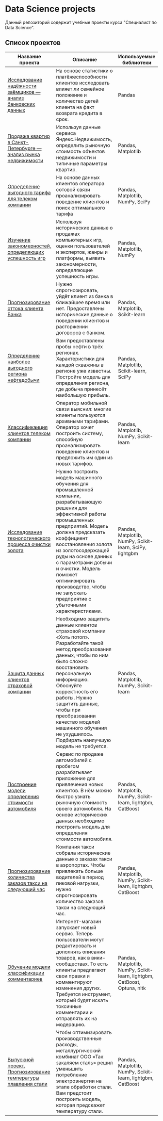 # Data Science projects

Данный репозиторий содержит учебные проекты курса "Специалист по Data Science".

## Список проектов

| Название проекта | Описание | Используемые библиотеки |
| ---------------- | ---------------- | ---------------- |
| [Исследование надёжности заёмщиков — анализ банковских данных](https://github.com/agelessdesp/yandex-projects/tree/main/01_reliability_of_borrowers) | На основе статистики о платёжеспособности клиентов исследовать влияет ли семейное положение и количество детей клиента на факт возврата кредита в срок. | Pandas |
| [Продажа квартир в Санкт-Петербурге — анализ рынка недвижимости](https://github.com/agelessdesp/yandex-projects/tree/main/02_real_estate) | Используя данные сервиса Яндекс.Недвижимость, определить рыночную стоимость объектов недвижимости и типичные параметры квартир. | Pandas, Matplotlib |
| [Определение выгодного тарифа для телеком компании](https://github.com/agelessdesp/yandex-projects/tree/main/03_telecom_tariffs) | На основе данных клиентов оператора сотовой связи проанализировать поведение клиентов и поиск оптимального тарифа | Pandas, Matplotlib, NumPy, SciPy |
| [Изучение закономерностей, определяющих успешность игр](https://github.com/agelessdesp/yandex-projects/tree/main/04_games_shop) | Используя исторические данные о продажах компьютерных игр, оценки пользователей и экспертов, жанры и платформы, выявить закономерности, определяющие успешность игры. | Pandas, Matplotlib, NumPy |
| [Прогнозирование оттока клиента Банка](https://github.com/agelessdesp/yandex-projects/tree/main/05_churn_clients) | Нужно спрогнозировать, уйдёт клиент из банка в ближайшее время или нет. Предоставлены исторические данные о поведении клиентов и расторжении договоров с банком. | Pandas, Matplotlib, Scikit-learn |
| [Определение наиболее выгодного региона нефтедобычи](https://github.com/agelessdesp/yandex-projects/tree/main/06_oil_well) | Вам предоставлены пробы нефти в трёх регионах. Характеристики для каждой скважины в регионе уже известны. Постройте модель для определения региона, где добыча принесёт наибольшую прибыль. | Pandas, Matplotlib, Scikit-learn, SciPy | 
| [Классификаиция клиентов телеком компании](https://github.com/agelessdesp/yandex-projects/tree/main/07_user_behavior) | Оператор мобильной связи выяснил: многие клиенты пользуются архивными тарифами. Оператор хочет построить систему, способную проанализировать поведение клиентов и предложить им один из новых тарифов. | Pandas, Matplotlib, NumPy, Scikit-learn |
| [Исследование технологического процесса очистки золота](https://github.com/agelessdesp/yandex-projects/tree/main/08_gold_recovery) | Нужно построить модель машинного обучения для промышленной компании, разрабатывающую решения для эффективной работы промышленных предприятий. Модель должна предсказать коэффициент восстановления золота из золотосодержащей руды на основе данных с параметрами добычи и очистки. Модель поможет оптимизировать производство, чтобы не запускать предприятие с убыточными характеристиками. | Pandas, Matplotlib, NumPy, Scikit-learn, SciPy, lightgbm |
| [Защита данных клиентов страховой компании](https://github.com/agelessdesp/yandex-projects/tree/main/09_insurance) | Необходимо защитить данные клиентов страховой компании «Хоть потоп». Разработайте такой метод преобразования данных, чтобы по ним было сложно восстановить персональную информацию. Обоснуйте корректность его работы. Нужно защитить данные, чтобы при преобразовании качество моделей машинного обучения не ухудшилось. Подбирать наилучшую модель не требуется. | Pandas, Matplotlib, NumPy, Scikit-learn |
| [Построение модели определения стоимости автомобиля](https://github.com/agelessdesp/yandex-projects/tree/main/10_car_price) | Сервис по продаже автомобилей с пробегом  разрабатывает приложение для привлечения новых клиентов. В нём можно быстро узнать рыночную стоимость своего автомобиля. На основе исторических данных необходимо построить модель для определения стоимости автомобиля. | Pandas, Matplotlib, NumPy, Scikit-learn, lightgbm, CatBoost |
| [Прогнозирование количества заказов такси на следующий час](https://github.com/agelessdesp/yandex-projects/tree/main/11_taxi) | Компания такси собрала исторические данные о заказах такси в аэропортах. Чтобы привлекать больше водителей в период пиковой нагрузки, нужно спрогнозировать количество заказов такси на следующий час. | Pandas, Matplotlib, NumPy, Scikit-learn, lightgbm, CatBoost |
| [Обучение модели классификации комментариев](https://github.com/agelessdesp/yandex-projects/tree/main/12_toxic_comments) | Интернет-магазин запускает новый сервис. Теперь пользователи могут редактировать и дополнять описания товаров, как в вики-сообществах. То есть клиенты предлагают свои правки и комментируют изменения других. Требуется инструмент, который будет искать токсичные комментарии и отправлять их на модерацию. | Pandas, Matplotlib, NumPy, Scikit-learn, lightgbm, CatBoost, Optuna, nltk |
| [Выпускной проект. Прогнозирование температуры плавления стали](https://github.com/agelessdesp/yandex-projects/tree/main/13_industry) | Чтобы оптимизировать производственные расходы, металлургический комбинат ООО «Так закаляем сталь» решил уменьшить потребление электроэнергии на этапе обработки стали. Вам предстоит построить модель, которая предскажет температуру стали. | Pandas, Matplotlib, NumPy, Scikit-learn, lightgbm, CatBoost |

